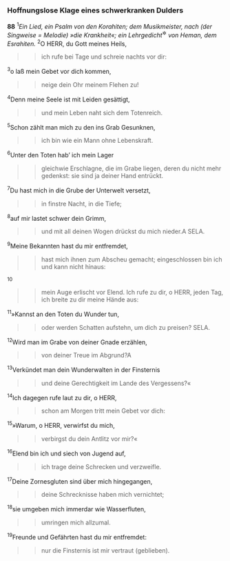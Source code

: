 ### Hoffnungslose Klage eines schwerkranken Dulders

__88__
<sup>1</sup><em>Ein Lied, ein Psalm von den Korahiten; dem Musikmeister, nach (der Singweise = Melodie) »die Krankheit«; ein Lehrgedicht</em><sup title="vgl. 32,1">&#x2732;</sup> <em>von Heman, dem Esrahiten.</em>
<sup>2</sup>O HERR, du Gott meines Heils,
<blockquote>
<blockquote>
ich rufe bei Tage und schreie nachts vor dir:
</blockquote>
</blockquote>
<sup>3</sup>o laß mein Gebet vor dich kommen,
<blockquote>
<blockquote>
neige dein Ohr meinem Flehen zu!
</blockquote>
</blockquote>
<sup>4</sup>Denn meine Seele ist mit Leiden gesättigt,
<blockquote>
<blockquote>
und mein Leben naht sich dem Totenreich.
</blockquote>
</blockquote>
<sup>5</sup>Schon zählt man mich zu den ins Grab Gesunknen,
<blockquote>
<blockquote>
ich bin wie ein Mann ohne Lebenskraft.
</blockquote>
</blockquote>
<sup>6</sup>Unter den Toten hab’ ich mein Lager
<blockquote>
<blockquote>
gleichwie Erschlagne, die im Grabe liegen,
deren du nicht mehr gedenkst:
sie sind ja deiner Hand entrückt.
</blockquote>
</blockquote>
<sup>7</sup>Du hast mich in die Grube der Unterwelt versetzt,
<blockquote>
<blockquote>
in finstre Nacht, in die Tiefe;
</blockquote>
</blockquote>
<sup>8</sup>auf mir lastet schwer dein Grimm,
<blockquote>
<blockquote>
und mit all deinen Wogen drückst du mich nieder.<span data-param="f3_19_88_8A" class="fussnote">A</span> SELA.
</blockquote>
</blockquote>
<sup>9</sup>Meine Bekannten hast du mir entfremdet,
<blockquote>
<blockquote>
hast mich ihnen zum Abscheu gemacht; eingeschlossen bin ich und kann nicht hinaus:
</blockquote>
</blockquote>
<sup>10</sup>
<blockquote>
<blockquote>
mein Auge erlischt vor Elend.
Ich rufe zu dir, o HERR, jeden Tag,
ich breite zu dir meine Hände aus:
</blockquote>
</blockquote>
<sup>11</sup>»Kannst an den Toten du Wunder tun,
<blockquote>
<blockquote>
oder werden Schatten aufstehn, um dich zu preisen? SELA.
</blockquote>
</blockquote>
<sup>12</sup>Wird man im Grabe von deiner Gnade erzählen,
<blockquote>
<blockquote>
von deiner Treue im Abgrund?<span data-param="f3_19_88_12A" class="fussnote">A</span>
</blockquote>
</blockquote>
<sup>13</sup>Verkündet man dein Wunderwalten in der Finsternis
<blockquote>
<blockquote>
und deine Gerechtigkeit im Lande des Vergessens?«
</blockquote>
</blockquote>
<sup>14</sup>Ich dagegen rufe laut zu dir, o HERR,
<blockquote>
<blockquote>
schon am Morgen tritt mein Gebet vor dich:
</blockquote>
</blockquote>
<sup>15</sup>»Warum, o HERR, verwirfst du mich,
<blockquote>
<blockquote>
verbirgst du dein Antlitz vor mir?«
</blockquote>
</blockquote>
<sup>16</sup>Elend bin ich und siech von Jugend auf,
<blockquote>
<blockquote>
ich trage deine Schrecken und verzweifle.
</blockquote>
</blockquote>
<sup>17</sup>Deine Zornesgluten sind über mich hingegangen,
<blockquote>
<blockquote>
deine Schrecknisse haben mich vernichtet;
</blockquote>
</blockquote>
<sup>18</sup>sie umgeben mich immerdar wie Wasserfluten,
<blockquote>
<blockquote>
umringen mich allzumal.
</blockquote>
</blockquote>
<sup>19</sup>Freunde und Gefährten hast du mir entfremdet:
<blockquote>
<blockquote>
nur die Finsternis ist mir vertraut (geblieben).
</blockquote>
</blockquote>